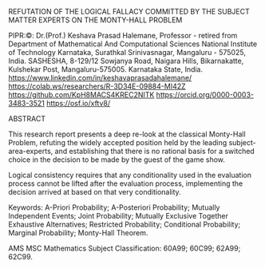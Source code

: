 REFUTATION OF THE LOGICAL FALLACY COMMITTED BY THE SUBJECT MATTER EXPERTS ON THE MONTY-HALL PROBLEM 
 
PIPR:©: Dr.(Prof.) Keshava Prasad Halemane, 
Professor - retired from 
Department of Mathematical And Computational Sciences 
National Institute of Technology Karnataka, Surathkal 
Srinivasnagar, Mangaluru - 575025, India. 
SASHESHA,  8-129/12  Sowjanya Road, Naigara Hills, 
Bikarnakatte, Kulshekar Post, Mangaluru-575005. Karnataka State, India.
https://www.linkedin.com/in/keshavaprasadahalemane/ 
https://colab.ws/researchers/R-3D34E-09884-MI42Z 
https://github.com/KpH8MACS4KREC2NITK 
https://orcid.org/0000-0003-3483-3521 
https://osf.io/xftv8/ 

ABSTRACT 

This research report presents a deep re-look at the classical Monty-Hall Problem, refuting the widely accepted position held by the leading subject-area-experts, and establishing that there is no rational basis for a switched choice in the decision to be made by the guest of the game show. 

Logical consistency requires that any conditionality used in the evaluation process cannot be lifted after the evaluation process, implementing the decision arrived at based on that very conditionality. 


Keywords: 	A-Priori Probability; A-Posteriori Probability; 
		Mutually Independent Events; Joint Probability; 
		Mutually Exclusive Together Exhaustive Alternatives; 
		Restricted Probability; Conditional Probability; Marginal Probability; 
		Monty-Hall Theorem. 

AMS MSC Mathematics Subject Classification:	60A99; 60C99; 62A99; 62C99. 

